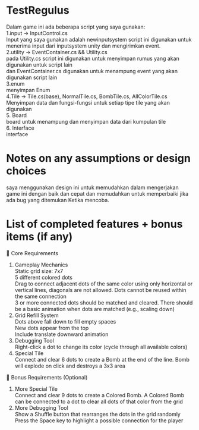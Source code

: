 # TestRegulus
 
Dalam game ini ada beberapa script yang saya gunakan:<br>
1.input -> InputControl.cs<br>
Input yang saya gunakan adalah newinputsystem script ini digunakan untuk menerima input dari inputsystem unity dan mengirimkan event.<br>
2.utility -> EventContainer.cs && Utility.cs<br>
pada Utility.cs script ini digunakan untuk menyimpan rumus yang akan digunakan untuk script lain <br>
dan EventContainer.cs digunakan untuk menampung event yang akan digunakan script lain<br>
3.enum<br>
menyimpan Enum<br>
4.Tile -> Tile.cs(base), NormalTile.cs, BombTile.cs, AllColorTile.cs<br>
Menyimpan data dan fungsi-fungsi untuk setiap tipe tile yang akan digunakan<br>
5. Board<br>
board untuk menampung dan menyimpan data dari kumpulan tile<br>
6. Interface<br>
interface<br>


# Notes on any assumptions or design choices
saya menggunakan design ini untuk memudahkan dalam mengerjakan game ini dengan baik dan cepat dan memudahkan untuk memperbaiki jika ada bug yang ditemukan Ketika mencoba.


# List of completed features + bonus items (if any)

🧩 Core Requirements
1. Gameplay Mechanics<br>
Static grid size: 7x7<br>
5 different colored dots<br>
Drag to connect adjacent dots of the same color using only horizontal or vertical lines, diagonals are not allowed. Dots cannot be reused within the same connection<br>
3 or more connected dots should be matched and cleared. There should be a basic animation when dots are matched (e.g., scaling down)<br>
2. Grid Refill System<br>
Dots above fall down to fill empty spaces<br>
New dots appear from the top<br>
Include translate downward animation
3. Debugging Tool<br>
Right-click a dot to change its color (cycle through all available colors)<br>
4. Special Tile<br>
Connect and clear 6 dots to create a Bomb at the end of the line. Bomb will explode on click and destroys a 3x3 area<br>

🌟 Bonus Requirements (Optional)<br>
1. More Special Tile<br>
Connect and clear 9 dots to create a Colored Bomb. A Colored Bomb can be connected to a dot to clear all dots of that color from the grid<br>
2. More Debugging Tool<br>
Show a Shuffle button that rearranges the dots in the grid randomly<br>
Press the Space key to highlight a possible connection for the player<br>

